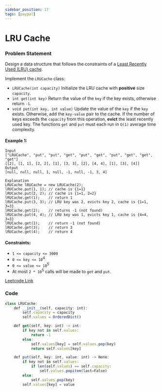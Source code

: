 ```yaml
---
sidebar_position: 17
tags: [paypal]
---
```


# LRU Cache

### Problem Statement

Design a data structure that follows the constraints of a [Least Recently Used (LRU) cache](https://en.wikipedia.org/wiki/Cache_replacement_policies#LRU).

Implement the `LRUCache` class:

- `LRUCache(int capacity)` Initialize the LRU cache with **positive** size `capacity`.
- `int get(int key)` Return the value of the `key` if the key exists, otherwise return `-1`.
- `void put(int key, int value)` Update the value of the `key` if the `key` exists. Otherwise, add the `key-value` pair to the cache. If the number of keys exceeds the `capacity` from this operation, **evict** the least recently used key.
  The functions `get` and `put` must each run in `O(1)` average time complexity.

#### Example 1:

```
Input
["LRUCache", "put", "put", "get", "put", "get", "put", "get", "get", "get"]
[[2], [1, 1], [2, 2], [1], [3, 3], [2], [4, 4], [1], [3], [4]]
Output
[null, null, null, 1, null, -1, null, -1, 3, 4]

Explanation
LRUCache lRUCache = new LRUCache(2);
lRUCache.put(1, 1); // cache is {1=1}
lRUCache.put(2, 2); // cache is {1=1, 2=2}
lRUCache.get(1);    // return 1
lRUCache.put(3, 3); // LRU key was 2, evicts key 2, cache is {1=1, 3=3}
lRUCache.get(2);    // returns -1 (not found)
lRUCache.put(4, 4); // LRU key was 1, evicts key 1, cache is {4=4, 3=3}
lRUCache.get(1);    // return -1 (not found)
lRUCache.get(3);    // return 3
lRUCache.get(4);    // return 4
```

#### Constraints:

- `1 <= capacity <= 3000`
- `0 <= key <= 10`<sup>4</sup>
- `0 <= value <= 10`<sup>5</sup>
- At most `2 * 10`<sup>5</sup> calls will be made to `get` and `put`.

[Leetcode Link](https://leetcode.com/problems/lru-cache/)

### Code

```jsx title="Python"
class LRUCache:
    def __init__(self, capacity: int):
        self.capacity = capacity
        self.values = OrderedDict()

    def get(self, key: int) -> int:
        if key not in self.values:
            return -1
        else:
            self.values[key] = self.values.pop(key)
            return self.values[key]

    def put(self, key: int, value: int) -> None:
        if key not in self.values:
            if len(self.values) == self.capacity:
                self.values.popitem(last=False)
        else:
            self.values.pop(key)
        self.values[key] = value

```
